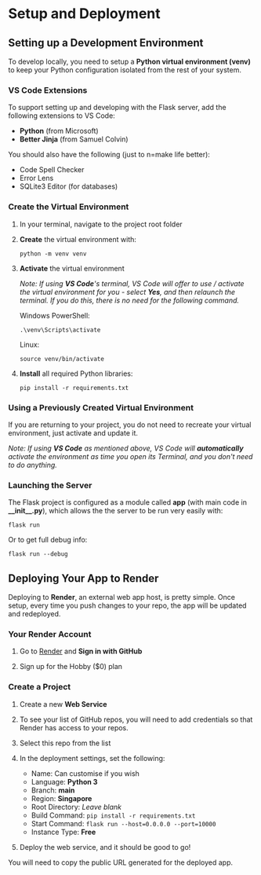 # Setup and Deployment


## Setting up a Development Environment

To develop locally, you need to setup a **Python virtual environment (venv)** to keep your Python configuration isolated from the rest of your system.

### VS Code Extensions

To support setting up and developing with the Flask server, add the following extensions to VS Code:

- **Python** (from Microsoft)
- **Better Jinja** (from Samuel Colvin)

You should also have the following (just to n=make life better):

- Code Spell Checker
- Error Lens
- SQLite3 Editor (for databases)


### Create the Virtual Environment

1. In your terminal, navigate to the project root folder

2. **Create** the virtual environment with:

    ```
    python -m venv venv
    ```

2. **Activate** the virtual environment

    *Note: If using __VS Code__'s terminal, VS Code will offer to use / activate the virtual environment for you - select __Yes__, and then relaunch the terminal. If you do this, there is no need for the following command.*

    Windows PowerShell:

    ```
    .\venv\Scripts\activate
    ```

    Linux:

    ```
    source venv/bin/activate
    ```

3. **Install** all required Python libraries:

    ```
    pip install -r requirements.txt
    ```

### Using a Previously Created Virtual Environment

If you are returning to your project, you do not need to recreate your virtual environment, just activate and update it.

*Note: If using __VS Code__ as mentioned above, VS Code will __automatically__ activate the environment as time you open its Terminal, and you don't need to do anything.*


### Launching the Server

The Flask project is configured as a module called **app** (with main code in **\_\_init__.py**), which allows the the server to be run very easily with:

```
flask run
```

Or to get full debug info:

```
flask run --debug
```


## Deploying Your App to Render

Deploying to **Render**, an external web app host, is pretty simple. Once setup, every time you push changes to your repo, the app will be updated and redeployed.


### Your Render Account

1. Go to [Render](https://render.com/) and **Sign in with GitHub**

2. Sign up for the Hobby ($0) plan


### Create a Project

1. Create a new **Web Service**

2. To see your list of GitHub repos, you will need to add credentials so that Render has access to your repos.

3. Select this repo from the list

4. In the deployment settings, set the following:

    - Name: Can customise if you wish
    - Language: **Python 3**
    - Branch: **main**
    - Region: **Singapore**
    - Root Directory: *Leave blank*
    - Build Command: `pip install -r requirements.txt`
    - Start Command: `flask run --host=0.0.0.0 --port=10000`
    - Instance Type: **Free**

5. Deploy the web service, and it should be good to go!

You will need to copy the public URL generated for the deployed app.

